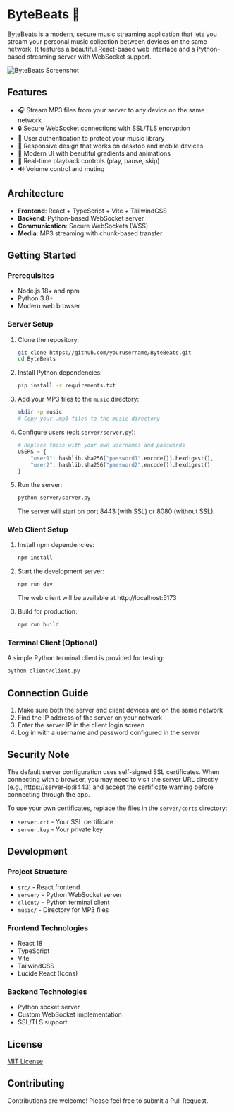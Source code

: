 # ByteBeats 🎵

ByteBeats is a modern, secure music streaming application that lets you stream your personal music collection between devices on the same network. It features a beautiful React-based web interface and a Python-based streaming server with WebSocket support.

![ByteBeats Screenshot](https://placeholder.com/screenshot.png)

## Features

- 🎧 Stream MP3 files from your server to any device on the same network
- 🔒 Secure WebSocket connections with SSL/TLS encryption
- 👤 User authentication to protect your music library
- 📱 Responsive design that works on desktop and mobile devices
- 🌈 Modern UI with beautiful gradients and animations
- 🔄 Real-time playback controls (play, pause, skip)
- 🔊 Volume control and muting

## Architecture

- **Frontend**: React + TypeScript + Vite + TailwindCSS
- **Backend**: Python-based WebSocket server
- **Communication**: Secure WebSockets (WSS)
- **Media**: MP3 streaming with chunk-based transfer

## Getting Started

### Prerequisites

- Node.js 18+ and npm
- Python 3.8+
- Modern web browser

### Server Setup

1. Clone the repository:
   ```bash
   git clone https://github.com/yourusername/ByteBeats.git
   cd ByteBeats
   ```

2. Install Python dependencies:
   ```bash
   pip install -r requirements.txt
   ```

3. Add your MP3 files to the `music` directory:
   ```bash
   mkdir -p music
   # Copy your .mp3 files to the music directory
   ```

4. Configure users (edit `server/server.py`):
   ```python
   # Replace these with your own usernames and passwords
   USERS = {
       "user1": hashlib.sha256("password1".encode()).hexdigest(),
       "user2": hashlib.sha256("password2".encode()).hexdigest()
   }
   ```

5. Run the server:
   ```bash
   python server/server.py
   ```
   The server will start on port 8443 (with SSL) or 8080 (without SSL).

### Web Client Setup

1. Install npm dependencies:
   ```bash
   npm install
   ```

2. Start the development server:
   ```bash
   npm run dev
   ```
   The web client will be available at http://localhost:5173

3. Build for production:
   ```bash
   npm run build
   ```

### Terminal Client (Optional)

A simple Python terminal client is provided for testing:

```bash
python client/client.py
```

## Connection Guide

1. Make sure both the server and client devices are on the same network
2. Find the IP address of the server on your network
3. Enter the server IP in the client login screen
4. Log in with a username and password configured in the server

## Security Note

The default server configuration uses self-signed SSL certificates. When connecting with a browser, you may need to visit the server URL directly (e.g., https://server-ip:8443) and accept the certificate warning before connecting through the app.

To use your own certificates, replace the files in the `server/certs` directory:
- `server.crt` - Your SSL certificate
- `server.key` - Your private key

## Development

### Project Structure

- `src/` - React frontend
- `server/` - Python WebSocket server
- `client/` - Python terminal client
- `music/` - Directory for MP3 files

### Frontend Technologies

- React 18
- TypeScript
- Vite
- TailwindCSS
- Lucide React (Icons)

### Backend Technologies

- Python socket server
- Custom WebSocket implementation
- SSL/TLS support

## License

[MIT License](LICENSE)

## Contributing

Contributions are welcome! Please feel free to submit a Pull Request.